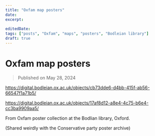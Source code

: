 ```yaml
---
title: "Oxfam map posters"
date: 
excerpt: 
 
editedDate:
tags: ["posts", "Oxfam", "maps", "posters", "Bodleian library"]
draft: true
---
```

# Oxfam map posters

> Published on May 28, 2024

https://digital.bodleian.ox.ac.uk/objects/cb73dde6-d4bb-415f-ab56-66547f1a71b5/

https://digital.bodleian.ox.ac.uk/objects/17af8d12-a8e4-4c75-b6e4-cc3ba9909aa5/

From Oxfam poster collection at the Bodlian library, Oxford. 

(Shared weirdly with the Conservative party poster archive)
